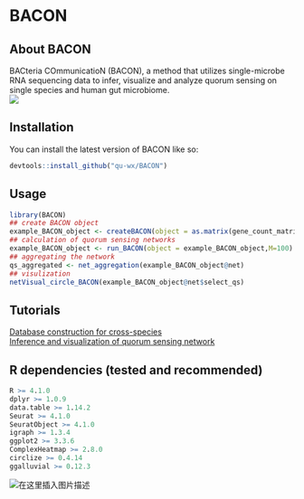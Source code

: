 ﻿BACON
===
## About BACON

BACteria COmmunicatioN (BACON), a method that utilizes single-microbe RNA sequencing data to infer, visualize and analyze quorum sensing on single species and human gut microbiome.<br>
![](https://i-blog.csdnimg.cn/direct/caba390ea99344999e624e0aa05cba35.jpeg#pic_center)



## Installation
You can install the latest version of BACON like so:

```r
devtools::install_github("qu-wx/BACON")
```

## Usage

```r
library(BACON)
## create BACON object
example_BACON_object <- createBACON(object = as.matrix(gene_count_matrix),group.by = metadata$select_vector,database = database)
## calculation of quorum sensing networks
example_BACON_object <- run_BACON(object = example_BACON_object,M=100)
## aggregating the network
qs_aggregated <- net_aggregation(example_BACON_object@net)
## visulization
netVisual_circle_BACON(example_BACON_object@net$select_qs)
```
## Tutorials
[Database construction for cross-species](https://github.com/qu-wx/BACON-database/blob/main/BACON%20database.md) <br>
[Inference and visualization of quorum sensing network](https://github.com/qu-wx/BACON-database/blob/main/tutor/Inference%20and%20visualization%20of%20quorum%20sensing%20network.md)
## R dependencies (tested and recommended)

```r
R >= 4.1.0  
dplyr >= 1.0.9
data.table >= 1.14.2  
Seurat >= 4.1.0  
SeuratObject >= 4.1.0  
igraph >= 1.3.4  
ggplot2 >= 3.3.6  
ComplexHeatmap >= 2.8.0  
circlize >= 0.4.14      
ggalluvial >= 0.12.3  
```
![在这里插入图片描述](https://i-blog.csdnimg.cn/direct/2255f5911f2c409581f98c7226873a46.jpeg#pic_center)


